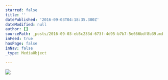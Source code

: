 ```yaml
---
starred: false
title: ''
datePublished: '2016-09-03T04:18:35.300Z'
dateModified: null
author: []
sourcePath: _posts/2016-09-03-eb5c233d-673f-4d95-b7b7-5e666bdf8b39.md
inFeed: true
hasPage: false
inNav: false
_type: MediaObject

---
```

![](https://the-grid-user-content.s3-us-west-2.amazonaws.com/3a4a0c6f-30bd-4131-bae8-76d2b571f777.jpg)